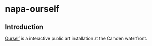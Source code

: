 # napa-ourself

## Introduction
[Ourself]("http://www.newamericanpublicart.com/ourself/") is a interactive public art installation at the Camden waterfront.
